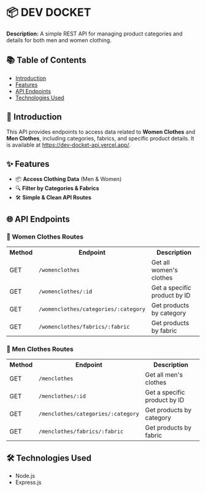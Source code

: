 <h1>📦 DEV DOCKET</h1>
<p><strong>Description:</strong> A simple REST API for managing product categories and details for both men and women clothing.</p>

<h2>📚 Table of Contents</h2>
<ul>
    <li><a href="#introduction">Introduction</a></li>
    <li><a href="#features">Features</a></li>
    <li><a href="#api-endpoints">API Endpoints</a></li>
    <li><a href="#technologies-used">Technologies Used</a></li>
</ul>

<h2 id="introduction">🚀 Introduction</h2>
<p>This API provides endpoints to access data related to <strong>Women Clothes</strong> and <strong>Men Clothes</strong>, including categories, fabrics, and specific product details. It is available at <a href="https://dev-docket-api.vercel.app/" target="_blank">https://dev-docket-api.vercel.app/</a>.</p>

<h2 id="features">✨ Features</h2>
<ul>
    <li>📦 <strong>Access Clothing Data</strong> (Men & Women)</li>
    <li>🔍 <strong>Filter by Categories & Fabrics</strong></li>
    <li>🛠️ <strong>Simple & Clean API Routes</strong></li>
</ul>

<h2 id="api-endpoints">🌐 API Endpoints</h2>

<h3>🧥 Women Clothes Routes</h3>
<table>
    <tr>
        <th>Method</th>
        <th>Endpoint</th>
        <th>Description</th>
    </tr>
    <tr>
        <td>GET</td>
        <td><code>/womenclothes</code></td>
        <td>Get all women's clothes</td>
    </tr>
    <tr>
        <td>GET</td>
        <td><code>/womenclothes/:id</code></td>
        <td>Get a specific product by ID</td>
    </tr>
    <tr>
        <td>GET</td>
        <td><code>/womenclothes/categories/:category</code></td>
        <td>Get products by category</td>
    </tr>
    <tr>
        <td>GET</td>
        <td><code>/womenclothes/fabrics/:fabric</code></td>
        <td>Get products by fabric</td>
    </tr>
</table>

<h3>🧢 Men Clothes Routes</h3>
<table>
    <tr>
        <th>Method</th>
        <th>Endpoint</th>
        <th>Description</th>
    </tr>
    <tr>
        <td>GET</td>
        <td><code>/menclothes</code></td>
        <td>Get all men's clothes</td>
    </tr>
    <tr>
        <td>GET</td>
        <td><code>/menclothes/:id</code></td>
        <td>Get a specific product by ID</td>
    </tr>
    <tr>
        <td>GET</td>
        <td><code>/menclothes/categories/:category</code></td>
        <td>Get products by category</td>
    </tr>
    <tr>
        <td>GET</td>
        <td><code>/menclothes/fabrics/:fabric</code></td>
        <td>Get products by fabric</td>
    </tr>
</table>

<h2 id="technologies-used">🛠️ Technologies Used</h2>
<ul>
    <li>Node.js</li>
    <li>Express.js</li>
</ul>
